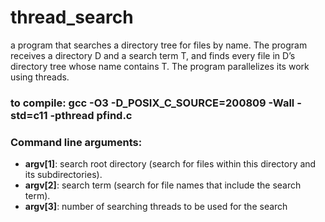 # thread_search
a program that searches a directory tree for files by name. The program receives a directory D and a search term T, and finds every file in D’s directory tree whose name contains T. The program parallelizes its work using threads.

### to compile: gcc -O3 -D_POSIX_C_SOURCE=200809 -Wall -std=c11 -pthread pfind.c

###  Command line arguments:
  - **argv[1]**: search root directory (search for files within this directory and its subdirectories).
  - **argv[2]**: search term (search for file names that include the search term).
  - **argv[3]**: number of searching threads to be used for the search
